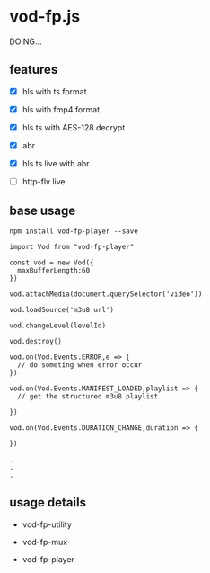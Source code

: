 # vod-fp.js

DOING...

## features

- [x] hls with ts format

- [x] hls with fmp4 format

- [x] hls ts with AES-128 decrypt

- [x] abr

- [x] hls ts live with abr

- [ ] http-flv live

## base usage

```
npm install vod-fp-player --save

import Vod from "vod-fp-player"

const vod = new Vod({
  maxBufferLength:60
})

vod.attachMedia(document.querySelector('video'))

vod.loadSource('m3u8 url')

vod.changeLevel(levelId)

vod.destroy()

vod.on(Vod.Events.ERROR,e => {
  // do someting when error occur
})

vod.on(Vod.Events.MANIFEST_LOADED,playlist => {
  // get the structured m3u8 playlist

})

vod.on(Vod.Events.DURATION_CHANGE,duration => {

})

.
.
.

```

## usage details

- vod-fp-utility

- vod-fp-mux

- vod-fp-player
